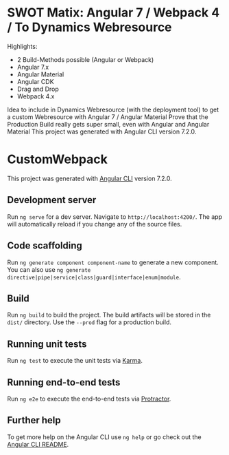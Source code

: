 # SWOT Matix: Angular 7 / Webpack 4 / To Dynamics Webresource

Highlights:

* 2 Build-Methods possible (Angular or Webpack)
* Angular 7.x
* Angular Material
* Angular CDK
* Drag and Drop
* Webpack 4.x

Idea to include in Dynamics Webresource (with the deployment tool) to get a custom Webresource with Angular 7 / Angular Material
Prove that the Production Build really gets super small, even with Angular and Angular Material
This project was generated with Angular CLI version 7.2.0.

# CustomWebpack

This project was generated with [Angular CLI](https://github.com/angular/angular-cli) version 7.2.0.

## Development server

Run `ng serve` for a dev server. Navigate to `http://localhost:4200/`. The app will automatically reload if you change any of the source files.

## Code scaffolding

Run `ng generate component component-name` to generate a new component. You can also use `ng generate directive|pipe|service|class|guard|interface|enum|module`.

## Build

Run `ng build` to build the project. The build artifacts will be stored in the `dist/` directory. Use the `--prod` flag for a production build.

## Running unit tests

Run `ng test` to execute the unit tests via [Karma](https://karma-runner.github.io).

## Running end-to-end tests

Run `ng e2e` to execute the end-to-end tests via [Protractor](http://www.protractortest.org/).

## Further help

To get more help on the Angular CLI use `ng help` or go check out the [Angular CLI README](https://github.com/angular/angular-cli/blob/master/README.md).
